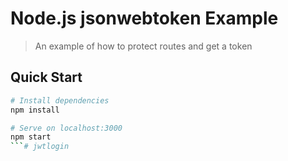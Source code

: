 # Node.js jsonwebtoken Example

> An example of how to protect routes and get a token

## Quick Start

``` bash
# Install dependencies
npm install

# Serve on localhost:3000
npm start
```# jwtlogin
